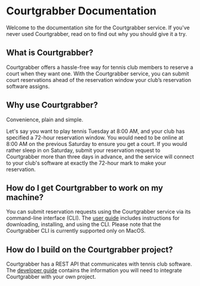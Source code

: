 # Courtgrabber Documentation

Welcome to the documentation site for the Courtgrabber service. If you've never used Courtgrabber, read on to find out why you should give it a try.

## What is Courtgrabber?

Courtgrabber offers a hassle-free way for tennis club members to reserve a court when they want one. With the Courtgrabber service, you can submit court reservations ahead of the reservation window your club’s reservation software assigns.

## Why use Courtgrabber?

Convenience, plain and simple.

Let's say you want to play tennis Tuesday at 8:00 AM, and your club has specified a 72-hour reservation window. You would need to be online at 8:00 AM on the previous Saturday to ensure you get a court. If you would rather sleep in on Saturday, submit your reservation request to Courtgrabber more than three days in advance, and the service will connect to your club's software at exactly the 72-hour mark to make your reservation.

## How do I get Courtgrabber to work on my machine?

You can submit reservation requests using the Courtgrabber service via its command-line interface (CLI). The [user guide](user_guide) includes instructions for downloading, installing, and using the CLI. Please note that the Courtgrabber CLI is currently supported only on MacOS.

## How do I build on the Courtgrabber project?

Courtgrabber has a REST API that communicates with tennis club software. The [developer guide](api_reference) contains the information you will need to integrate Courtgrabber with your own project.